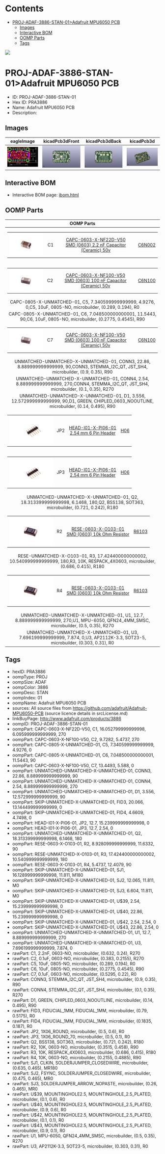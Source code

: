 



Contents
========

* [PROJ-ADAF-3886-STAN-01>Adafruit MPU6050 PCB](#proj-adaf-3886-stan-01adafruit-mpu6050-pcb)
	* [Images](#images)
	* [Interactive BOM](#interactive-bom)
	* [OOMP Parts](#oomp-parts)
	* [Tags](#tags)
  
![][im]
# PROJ-ADAF-3886-STAN-01>Adafruit MPU6050 PCB

- ID: PROJ-ADAF-3886-STAN-01
- Hex ID: PRA3886
- Name: Adafruit MPU6050 PCB
- Description: 

## Images
  
  

|eagleImage|kicadPcb3dFront|kicadPcb3dBack|kicadPcb3d|
| :---: | :---: | :---: | :---: |
|[![eagleImage](eagleImage_140.png)](eagleImage_600.png)|[![kicadPcb3dFront](kicadPcb3dFront_140.png)](kicadPcb3dFront_600.png)|[![kicadPcb3dBack](kicadPcb3dBack_140.png)](kicadPcb3dBack_600.png)|[![kicadPcb3d](kicadPcb3d_140.png)](kicadPcb3d_600.png)|

## Interactive BOM

- Interactive BOM page: [ibom.html](kicad/bom/ibom.html)

## OOMP Parts
  

|OOMP Parts|
| :---: |
|<table><tr><td>![CAPC-0603-X-NF22D-V50](https://raw.githubusercontent.com/oomlout/oomlout_OOMP_parts/main/CAPC-0603-X-NF22D-V50/image_140.jpg)</td><td> C1</td><td>[CAPC-0603-X-NF22D-V50<br>SMD (0603) 2.2 nF Capacitor (Ceramic) 50v](https://github.com/oomlout/oomlout_OOMP_parts/tree/main/CAPC-0603-X-NF22D-V50/)</td><td>[C6N002](https://github.com/oomlout/oomlout_OOMP_parts/tree/main/CAPC-0603-X-NF22D-V50/)</td></tr></table>|
|<table><tr><td>![CAPC-0603-X-NF100-V50](https://raw.githubusercontent.com/oomlout/oomlout_OOMP_parts/main/CAPC-0603-X-NF100-V50/image_140.jpg)</td><td> C2</td><td>[CAPC-0603-X-NF100-V50<br>SMD (0603) 100 nF Capacitor (Ceramic) 50v](https://github.com/oomlout/oomlout_OOMP_parts/tree/main/CAPC-0603-X-NF100-V50/)</td><td>[C6N100](https://github.com/oomlout/oomlout_OOMP_parts/tree/main/CAPC-0603-X-NF100-V50/)</td></tr></table>|
|CAPC-0805-X-UNMATCHED-01, C5, 7.340599999999999, 4.9276, 0,C5, 10uF, 0805-NO, microbuilder, (0.289, 0.194), R0|
|CAPC-0805-X-UNMATCHED-01, C6, 7.048500000000001, 11.5443, 90,C6, 10uF, 0805-NO, microbuilder, (0.2775, 0.4545), R90|
|<table><tr><td>![CAPC-0603-X-NF100-V50](https://raw.githubusercontent.com/oomlout/oomlout_OOMP_parts/main/CAPC-0603-X-NF100-V50/image_140.jpg)</td><td> C7</td><td>[CAPC-0603-X-NF100-V50<br>SMD (0603) 100 nF Capacitor (Ceramic) 50v](https://github.com/oomlout/oomlout_OOMP_parts/tree/main/CAPC-0603-X-NF100-V50/)</td><td>[C6N100](https://github.com/oomlout/oomlout_OOMP_parts/tree/main/CAPC-0603-X-NF100-V50/)</td></tr></table>|
|UNMATCHED-UNMATCHED-X-UNMATCHED-01, CONN3, 22.86, 8.889999999999999, 90,CONN3, STEMMA_I2C_QT, JST_SH4, microbuilder, (0.9, 0.35), R90|
|UNMATCHED-UNMATCHED-X-UNMATCHED-01, CONN4, 2.54, 8.889999999999999, 270,CONN4, STEMMA_I2C_QT, JST_SH4, microbuilder, (0.1, 0.35), R270|
|UNMATCHED-UNMATCHED-X-UNMATCHED-01, D1, 3.556, 12.572999999999999, 90,D1, GREEN, CHIPLED_0603_NOOUTLINE, microbuilder, (0.14, 0.495), R90|
|<table><tr><td>![HEAD-I01-X-PI06-01](https://raw.githubusercontent.com/oomlout/oomlout_OOMP_parts/main/HEAD-I01-X-PI06-01/image_140.jpg)</td><td> JP2</td><td>[HEAD-I01-X-PI06-01<br>2.54 mm 6 Pin Header](https://github.com/oomlout/oomlout_OOMP_parts/tree/main/HEAD-I01-X-PI06-01/)</td><td>[H06](https://github.com/oomlout/oomlout_OOMP_parts/tree/main/HEAD-I01-X-PI06-01/)</td></tr></table>|
|<table><tr><td>![HEAD-I01-X-PI06-01](https://raw.githubusercontent.com/oomlout/oomlout_OOMP_parts/main/HEAD-I01-X-PI06-01/image_140.jpg)</td><td> JP3</td><td>[HEAD-I01-X-PI06-01<br>2.54 mm 6 Pin Header](https://github.com/oomlout/oomlout_OOMP_parts/tree/main/HEAD-I01-X-PI06-01/)</td><td>[H06](https://github.com/oomlout/oomlout_OOMP_parts/tree/main/HEAD-I01-X-PI06-01/)</td></tr></table>|
|UNMATCHED-UNMATCHED-X-UNMATCHED-01, Q2, 18.313399999999998, 6.1468, 180,Q2, BSS138, SOT363, microbuilder, (0.721, 0.242), R180|
|<table><tr><td>![RESE-0603-X-O103-01](https://raw.githubusercontent.com/oomlout/oomlout_OOMP_parts/main/RESE-0603-X-O103-01/image_140.jpg)</td><td> R2</td><td>[RESE-0603-X-O103-01<br>SMD (0603) 10k Ohm Resistor](https://github.com/oomlout/oomlout_OOMP_parts/tree/main/RESE-0603-X-O103-01/)</td><td>[R6103](https://github.com/oomlout/oomlout_OOMP_parts/tree/main/RESE-0603-X-O103-01/)</td></tr></table>|
|RESE-UNMATCHED-X-O103-01, R3, 17.424400000000002, 10.540999999999999, 180,R3, 10K, RESPACK_4X0603, microbuilder, (0.686, 0.415), R180|
|<table><tr><td>![RESE-0603-X-O103-01](https://raw.githubusercontent.com/oomlout/oomlout_OOMP_parts/main/RESE-0603-X-O103-01/image_140.jpg)</td><td> R4</td><td>[RESE-0603-X-O103-01<br>SMD (0603) 10k Ohm Resistor](https://github.com/oomlout/oomlout_OOMP_parts/tree/main/RESE-0603-X-O103-01/)</td><td>[R6103](https://github.com/oomlout/oomlout_OOMP_parts/tree/main/RESE-0603-X-O103-01/)</td></tr></table>|
|UNMATCHED-UNMATCHED-X-UNMATCHED-01, U1, 12.7, 8.889999999999999, 270,U1, MPU-6050, QFN24_4MM_SMSC, microbuilder, (0.5, 0.35), R270|
|UNMATCHED-UNMATCHED-X-UNMATCHED-01, U3, 7.696199999999999, 7.874, 0,U3, AP2112K-3.3, SOT23-5, microbuilder, (0.303, 0.31), R0|

## Tags

- hexID: PRA3886
- oompType: PROJ
- oompSize: ADAF
- oompColor: 3886
- oompDesc: STAN
- oompIndex: 01
- oompName: Adafruit MPU6050 PCB
- sources: All source files from https://github.com/adafruit/Adafruit-MPU6050-PCB (source licence details in srcLicense.md)
- linkBuyPage: http://www.adafruit.com/products/3886
- oompID: PROJ-ADAF-3886-STAN-01
- oompPart: CAPC-0603-X-NF22D-V50, C1, 16.052799999999998, 6.095999999999999, 270
- oompPart: CAPC-0603-X-NF100-V50, C2, 9.7282, 5.4737, 270
- oompPart: CAPC-0805-X-UNMATCHED-01, C5, 7.340599999999999, 4.9276, 0
- oompPart: CAPC-0805-X-UNMATCHED-01, C6, 7.048500000000001, 11.5443, 90
- oompPart: CAPC-0603-X-NF100-V50, C7, 13.4493, 5.588, 0
- oompPart: UNMATCHED-UNMATCHED-X-UNMATCHED-01, CONN3, 22.86, 8.889999999999999, 90
- oompPart: UNMATCHED-UNMATCHED-X-UNMATCHED-01, CONN4, 2.54, 8.889999999999999, 270
- oompPart: UNMATCHED-UNMATCHED-X-UNMATCHED-01, D1, 3.556, 12.572999999999999, 90
- oompPart: SKIP-UNMATCHED-X-UNMATCHED-01, FID3, 20.066, 13.144499999999999, 0
- oompPart: SKIP-UNMATCHED-X-UNMATCHED-01, FID4, 4.6609, 4.7498, 0
- oompPart: HEAD-I01-X-PI06-01, JP2, 12.7, 15.239999999999998, 0
- oompPart: HEAD-I01-X-PI06-01, JP3, 12.7, 2.54, 0
- oompPart: UNMATCHED-UNMATCHED-X-UNMATCHED-01, Q2, 18.313399999999998, 6.1468, 180
- oompPart: RESE-0603-X-O103-01, R2, 8.928099999999999, 11.6332, 90
- oompPart: RESE-UNMATCHED-X-O103-01, R3, 17.424400000000002, 10.540999999999999, 180
- oompPart: RESE-0603-X-O103-01, R4, 5.4737, 12.4079, 90
- oompPart: SKIP-UNMATCHED-X-UNMATCHED-01, SJ1, 16.128999999999998, 11.811, M180
- oompPart: SKIP-UNMATCHED-X-UNMATCHED-01, SJ2, 12.065, 11.811, M0
- oompPart: SKIP-UNMATCHED-X-UNMATCHED-01, SJ3, 6.604, 11.811, M0
- oompPart: SKIP-UNMATCHED-X-UNMATCHED-01, U$39, 2.54, 15.239999999999998, 0
- oompPart: SKIP-UNMATCHED-X-UNMATCHED-01, U$40, 22.86, 15.239999999999998, 0
- oompPart: SKIP-UNMATCHED-X-UNMATCHED-01, U$42, 2.54, 2.54, 0
- oompPart: SKIP-UNMATCHED-X-UNMATCHED-01, U$43, 22.86, 2.54, 0
- oompPart: UNMATCHED-UNMATCHED-X-UNMATCHED-01, U1, 12.7, 8.889999999999999, 270
- oompPart: UNMATCHED-UNMATCHED-X-UNMATCHED-01, U3, 7.696199999999999, 7.874, 0
- rawPart: C1, 2.2nF, 0603-NO, microbuilder, (0.632, 0.24), R270
- rawPart: C2, 0.1uF, 0603-NO, microbuilder, (0.383, 0.2155), R270
- rawPart: C5, 10uF, 0805-NO, microbuilder, (0.289, 0.194), R0
- rawPart: C6, 10uF, 0805-NO, microbuilder, (0.2775, 0.4545), R90
- rawPart: C7, 0.1uF, 0603-NO, microbuilder, (0.5295, 0.22), R0
- rawPart: CONN3, STEMMA_I2C_QT, JST_SH4, microbuilder, (0.9, 0.35), R90
- rawPart: CONN4, STEMMA_I2C_QT, JST_SH4, microbuilder, (0.1, 0.35), R270
- rawPart: D1, GREEN, CHIPLED_0603_NOOUTLINE, microbuilder, (0.14, 0.495), R90
- rawPart: FID3, FIDUCIAL_1MM, FIDUCIAL_1MM, microbuilder, (0.79, 0.5175), R0
- rawPart: FID4, FIDUCIAL_1MM, FIDUCIAL_1MM, microbuilder, (0.1835, 0.187), R0
- rawPart: JP2, 1X06_ROUND, microbuilder, (0.5, 0.6), R0
- rawPart: JP3, 1X06_ROUND_70, microbuilder, (0.5, 0.1), R0
- rawPart: Q2, BSS138, SOT363, microbuilder, (0.721, 0.242), R180
- rawPart: R2, 10K, 0603-NO, microbuilder, (0.3515, 0.458), R90
- rawPart: R3, 10K, RESPACK_4X0603, microbuilder, (0.686, 0.415), R180
- rawPart: R4, 10K, 0603-NO, microbuilder, (0.2155, 0.4885), R90
- rawPart: SJ1, CLKIN, SOLDERJUMPER_CLOSEDWIRE, microbuilder, (0.635, 0.465), MR180
- rawPart: SJ2, FSYNC, SOLDERJUMPER_CLOSEDWIRE, microbuilder, (0.475, 0.465), MR0
- rawPart: SJ3, SOLDERJUMPER_ARROW_NOPASTE, microbuilder, (0.26, 0.465), MR0
- rawPart: U$39, MOUNTINGHOLE2.5, MOUNTINGHOLE_2.5_PLATED, microbuilder, (0.1, 0.6), R0
- rawPart: U$40, MOUNTINGHOLE2.5, MOUNTINGHOLE_2.5_PLATED, microbuilder, (0.9, 0.6), R0
- rawPart: U$42, MOUNTINGHOLE2.5, MOUNTINGHOLE_2.5_PLATED, microbuilder, (0.1, 0.1), R0
- rawPart: U$43, MOUNTINGHOLE2.5, MOUNTINGHOLE_2.5_PLATED, microbuilder, (0.9, 0.1), R0
- rawPart: U1, MPU-6050, QFN24_4MM_SMSC, microbuilder, (0.5, 0.35), R270
- rawPart: U3, AP2112K-3.3, SOT23-5, microbuilder, (0.303, 0.31), R0



[im]: kicadPcb3d_450.png
